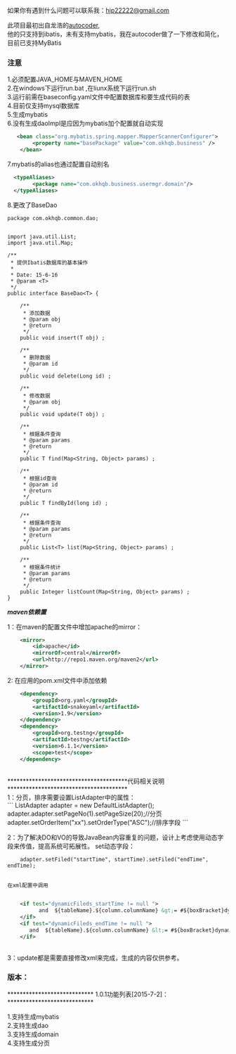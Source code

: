 如果你有遇到什么问题可以联系我：hjp22222@gmail.com <br/>

此项目最初出自龙浩的[autocoder](https://github.com/hoorace/autocoder),<br/>
他的只支持到ibatis，未有支持mybatis，我在autocoder做了一下修改和简化，<br/>
目前已支持MyBatis<br/>

### 注意
1.必须配置JAVA_HOME与MAVEN_HOME<br/>
2.在windows下运行run.bat ,在liunx系统下运行run.sh<br/>
3.运行前需在baseconfig.yaml文件中配置数据库和要生成代码的表<br/>
4.目前仅支持mysql数据库<br/>
5.生成mybatis<br/>
6.没有生成daoImpl是应因为mybatis加个配置就自动实现<br/>

```xml
   <bean class="org.mybatis.spring.mapper.MapperScannerConfigurer">
		<property name="basePackage" value="com.okhqb.business" />
	</bean>
```
	

7.mybatis的alias也通过配置自动别名<br/>
```xml
  <typeAliases>
  		<package name="com.okhqb.business.usermgr.domain"/>
  </typeAliases>
  ```
8.更改了BaseDao<br/>
```
package com.okhqb.common.dao;


import java.util.List;
import java.util.Map;

/**
 * 提供Ibatis数据库的基本操作
 *
 * Date: 15-6-16
 * @param <T>
 */
public interface BaseDao<T> {

	/**
	 * 添加数据
	 * @param obj
	 * @return
	 */
	public void insert(T obj) ;

	/**
	 * 删除数据
	 * @param id
	 */
	public void delete(Long id) ;

	/**
	 * 修改数据
	 * @param obj
	 */
	public void update(T obj) ;

	/**
	 * 根据条件查询
	 * @param params
	 * @return
	 */
	public T find(Map<String, Object> params) ;

	/**
	 * 根据id查询
	 * @param id
	 * @return
	 */
	public T findById(long id) ;

	/**
	 * 根据条件查询
	 * @param params
	 * @return
	 */
	public List<T> list(Map<String, Object> params) ;

	/**
	 * 根据条件统计
	 * @param params
	 * @return
	 */
	public Integer listCount(Map<String, Object> params) ;
}

```

***************************************maven依赖置***************************************

1：在maven的配置文件中增加apache的mirror：<br/>
```xml
    <mirror>
        <id>apache</id>
        <mirrorOf>central</mirrorOf>
        <url>http://repo1.maven.org/maven2</url>
    </mirror>
```    
2: 在应用的pom.xml文件中添加依赖<br/>
```xml
    <dependency>
        <groupId>org.yaml</groupId>
        <artifactId>snakeyaml</artifactId>
        <version>1.9</version>
    </dependency>
    <dependency>
        <groupId>org.testng</groupId>
        <artifactId>testng</artifactId>
        <version>6.1.1</version>
        <scope>test</scope>
    </dependency>
 ```
<br/>
***************************************代码相关说明***************************************<br/>
1：分页，排序需要设置ListAdapter中的属性：<br/>
```
    ListAdapter<PvsToday> adapter = new DefaultListAdapter<PvsToday>();
    adapter.adapter.setPageNo(1).setPageSize(20);//分页
    adapter.setOrderItem("xx").setOrderType("ASC");//排序字段
```

2：为了解决DO和VO的导致JavaBean内容重复的问题，设计上考虑使用动态字段来传值，提高系统可拓展性。
    set动态字段：<br/>
    
```
    adapter.setFiled("startTime", startTime).setFiled("endTime", endTime);
    
```
    在xml配置中调用
    
```xml
    
    <if test="dynamicFileds_startTime != null ">
          and  ${tableName}.${column.columnName} &gt;= #${boxBracket}dynamicFileds_startTime}
    </if>
    <if test="dynamicFileds_endTime != null ">
       and	${tableName}.${column.columnName} &lt;= #${boxBracket}dynamicFileds_endTime}
    </if>
    
```
3：update都是需要直接修改xml来完成，生成的内容仅供参考。<br/>


### 版本：
**************************** 1.0.1功能列表[2015-7-2]：****************************<br/>

1.支持生成mybatis<br/>
2.支持生成dao<br/>
3.支持生成domain<br/>
4.支持生成分页<br/>
